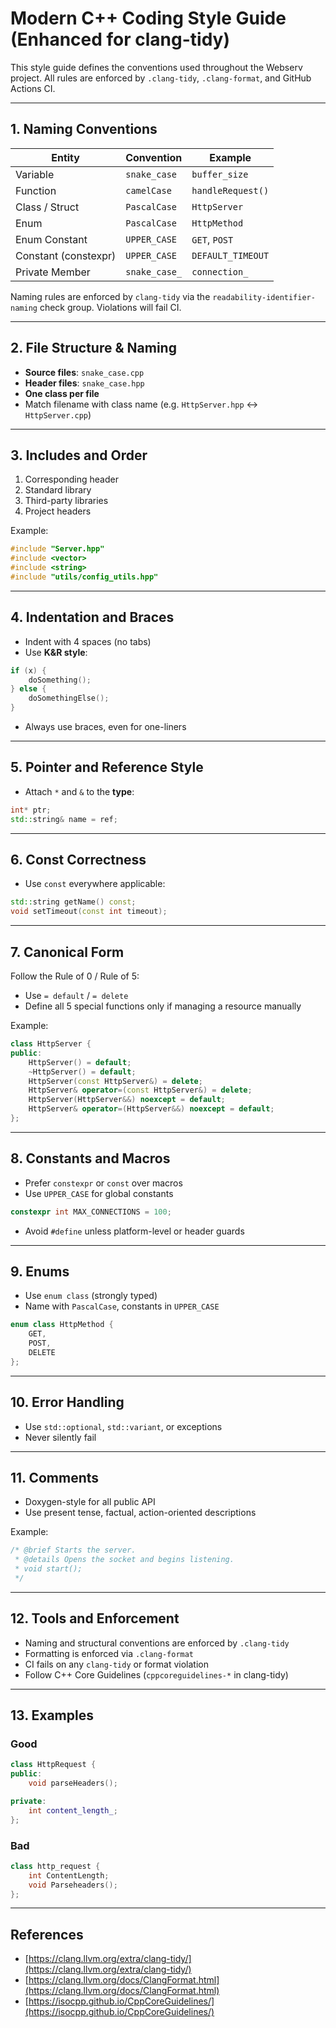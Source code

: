 # Modern C++ Coding Style Guide (Enhanced for clang-tidy)

This style guide defines the conventions used throughout the Webserv project. All rules are enforced by `.clang-tidy`, `.clang-format`, and GitHub Actions CI.

---

## 1. Naming Conventions

| Entity               | Convention    | Example           |
| -------------------- | ------------- | ----------------- |
| Variable             | `snake_case`  | `buffer_size`     |
| Function             | `camelCase`   | `handleRequest()` |
| Class / Struct       | `PascalCase`  | `HttpServer`      |
| Enum                 | `PascalCase`  | `HttpMethod`      |
| Enum Constant        | `UPPER_CASE`  | `GET`, `POST`     |
| Constant (constexpr) | `UPPER_CASE`  | `DEFAULT_TIMEOUT` |
| Private Member       | `snake_case_` | `connection_`     |

Naming rules are enforced by `clang-tidy` via the `readability-identifier-naming` check group. Violations will fail CI.

---

## 2. File Structure & Naming

* **Source files**: `snake_case.cpp`
* **Header files**: `snake_case.hpp`
* **One class per file**
* Match filename with class name (e.g. `HttpServer.hpp` ↔ `HttpServer.cpp`)

---

## 3. Includes and Order

1. Corresponding header
2. Standard library
3. Third-party libraries
4. Project headers

Example:

```cpp
#include "Server.hpp"
#include <vector>
#include <string>
#include "utils/config_utils.hpp"
```

---

## 4. Indentation and Braces

* Indent with 4 spaces (no tabs)
* Use **K\&R style**:

```cpp
if (x) {
    doSomething();
} else {
    doSomethingElse();
}
```

* Always use braces, even for one-liners

---

## 5. Pointer and Reference Style

* Attach `*` and `&` to the **type**:

```cpp
int* ptr;
std::string& name = ref;
```

---

## 6. Const Correctness

* Use `const` everywhere applicable:

```cpp
std::string getName() const;
void setTimeout(const int timeout);
```

---

## 7. Canonical Form

Follow the Rule of 0 / Rule of 5:

* Use `= default` / `= delete`
* Define all 5 special functions only if managing a resource manually

Example:

```cpp
class HttpServer {
public:
    HttpServer() = default;
    ~HttpServer() = default;
    HttpServer(const HttpServer&) = delete;
    HttpServer& operator=(const HttpServer&) = delete;
    HttpServer(HttpServer&&) noexcept = default;
    HttpServer& operator=(HttpServer&&) noexcept = default;
};
```

---

## 8. Constants and Macros

* Prefer `constexpr` or `const` over macros
* Use `UPPER_CASE` for global constants

```cpp
constexpr int MAX_CONNECTIONS = 100;
```

* Avoid `#define` unless platform-level or header guards

---

## 9. Enums

* Use `enum class` (strongly typed)
* Name with `PascalCase`, constants in `UPPER_CASE`

```cpp
enum class HttpMethod {
    GET,
    POST,
    DELETE
};
```

---

## 10. Error Handling

* Use `std::optional`, `std::variant`, or exceptions
* Never silently fail

---

## 11. Comments

* Doxygen-style for all public API
* Use present tense, factual, action-oriented descriptions

Example:

```cpp
/* @brief Starts the server.
 * @details Opens the socket and begins listening.
 * void start();
 */
```

---

## 12. Tools and Enforcement

* Naming and structural conventions are enforced by `.clang-tidy`
* Formatting is enforced via `.clang-format`
* CI fails on any `clang-tidy` or format violation
* Follow C++ Core Guidelines (`cppcoreguidelines-*` in clang-tidy)

---

## 13. Examples

### Good

```cpp
class HttpRequest {
public:
    void parseHeaders();

private:
    int content_length_;
};
```

### Bad

```cpp
class http_request {
    int ContentLength;
    void Parseheaders();
};
```

---

## References

* [https://clang.llvm.org/extra/clang-tidy/](https://clang.llvm.org/extra/clang-tidy/)
* [https://clang.llvm.org/docs/ClangFormat.html](https://clang.llvm.org/docs/ClangFormat.html)
* [https://isocpp.github.io/CppCoreGuidelines/](https://isocpp.github.io/CppCoreGuidelines/)
